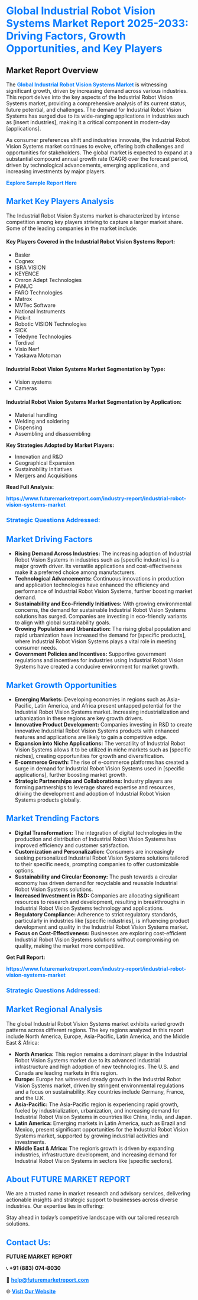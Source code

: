<h1 style="color: #007BFF;">Global Industrial Robot Vision Systems Market Report 2025-2033: Driving Factors, Growth Opportunities, and Key Players</h1>

<section id="overview">
<h2>Market Report Overview</h2>
<p>The <a href="https://www.futuremarketreport.com/industry-report/industrial-robot-vision-systems-market" style="color: #007BFF; text-decoration: none;"><strong>Global Industrial Robot Vision Systems Market</strong></a> is witnessing significant growth, driven by increasing demand across various industries. This report delves into the key aspects of the Industrial Robot Vision Systems market, providing a comprehensive analysis of its current status, future potential, and challenges. The demand for Industrial Robot Vision Systems has surged due to its wide-ranging applications in industries such as [insert industries], making it a critical component in modern-day [applications].</p>
<p>As consumer preferences shift and industries innovate, the Industrial Robot Vision Systems market continues to evolve, offering both challenges and opportunities for stakeholders. The global market is expected to expand at a substantial compound annual growth rate (CAGR) over the forecast period, driven by technological advancements, emerging applications, and increasing investments by major players.</p>
</section>

<section id="overview">
<p><a href="https://www.futuremarketreport.com/request-sample/reportId=63281" style="color: #007BFF; text-decoration: none;"><strong>Explore Sample Report Here</strong></a></p>
</section>

<section id="key-players">
<h2 style="color: #007BFF;">Market Key Players Analysis</h2>
<p>The Industrial Robot Vision Systems market is characterized by intense competition among key players striving to capture a larger market share. Some of the leading companies in the market include:</p>
<h4>Key Players Covered in the Industrial Robot Vision Systems Report:</h4>
<ul><li>Basler</li><li>Cognex</li><li>ISRA VISION</li><li>KEYENCE</li><li>Omron Adept Technologies</li><li>FANUC</li><li>FARO Technologies</li><li>Matrox</li><li>MVTec Software</li><li>National Instruments</li><li>Pick-it</li><li>Robotic VISION Technologies</li><li>SICK</li><li>Teledyne Technologies</li><li>Tordivel</li><li>Visio Nerf</li><li>Yaskawa Motoman</li></ul>
<h4>Industrial Robot Vision Systems Market Segmentation by Type:</h4>
<ul><li>Vision systems</li><li>Cameras</li></ul>

<h4>Industrial Robot Vision Systems Market Segmentation by Application:</h4>
<ul><li>Material handling</li><li>Welding and soldering</li><li>Dispensing</li><li>Assembling and disassembling</li></ul>
<p><strong>Key Strategies Adopted by Market Players:</strong></p>
<ul>
<li>Innovation and R&D</li>
<li>Geographical Expansion</li>
<li>Sustainability Initiatives</li>
<li>Mergers and Acquisitions</li>
</ul>
</section>

<section>
<p><strong>Read Full Analysis: </strong></p><a href="https://www.futuremarketreport.com/industry-report/industrial-robot-vision-systems-market" style="color: #007BFF; text-decoration: none;"><strong>https://www.futuremarketreport.com/industry-report/industrial-robot-vision-systems-market</strong></a>
<h3 style="color: #007BFF;">Strategic Questions Addressed:</h3>
</section>

<section id="driving-factors">
<h2 style="color: #007BFF;">Market Driving Factors</h2>
<ul>
<li><strong>Rising Demand Across Industries:</strong> The increasing adoption of Industrial Robot Vision Systems in industries such as [specific industries] is a major growth driver. Its versatile applications and cost-effectiveness make it a preferred choice among manufacturers.</li>
<li><strong>Technological Advancements:</strong> Continuous innovations in production and application technologies have enhanced the efficiency and performance of Industrial Robot Vision Systems, further boosting market demand.</li>
<li><strong>Sustainability and Eco-Friendly Initiatives:</strong> With growing environmental concerns, the demand for sustainable Industrial Robot Vision Systems solutions has surged. Companies are investing in eco-friendly variants to align with global sustainability goals.</li>
<li><strong>Growing Population and Urbanization:</strong> The rising global population and rapid urbanization have increased the demand for [specific products], where Industrial Robot Vision Systems plays a vital role in meeting consumer needs.</li>
<li><strong>Government Policies and Incentives:</strong> Supportive government regulations and incentives for industries using Industrial Robot Vision Systems have created a conducive environment for market growth.</li>
</ul>
</section>

<section id="growth-opportunities">
<h2 style="color: #007BFF;">Market Growth Opportunities</h2>
<ul>
<li><strong>Emerging Markets:</strong> Developing economies in regions such as Asia-Pacific, Latin America, and Africa present untapped potential for the Industrial Robot Vision Systems market. Increasing industrialization and urbanization in these regions are key growth drivers.</li>
<li><strong>Innovative Product Development:</strong> Companies investing in R&D to create innovative Industrial Robot Vision Systems products with enhanced features and applications are likely to gain a competitive edge.</li>
<li><strong>Expansion into Niche Applications:</strong> The versatility of Industrial Robot Vision Systems allows it to be utilized in niche markets such as [specific niches], creating opportunities for growth and diversification.</li>
<li><strong>E-commerce Growth:</strong> The rise of e-commerce platforms has created a surge in demand for Industrial Robot Vision Systems used in [specific applications], further boosting market growth.</li>
<li><strong>Strategic Partnerships and Collaborations:</strong> Industry players are forming partnerships to leverage shared expertise and resources, driving the development and adoption of Industrial Robot Vision Systems products globally.</li>
</ul>
</section>

<section id="trending-factors">
<h2 style="color: #007BFF;">Market Trending Factors</h2>
<ul>
<li><strong>Digital Transformation:</strong> The integration of digital technologies in the production and distribution of Industrial Robot Vision Systems has improved efficiency and customer satisfaction.</li>
<li><strong>Customization and Personalization:</strong> Consumers are increasingly seeking personalized Industrial Robot Vision Systems solutions tailored to their specific needs, prompting companies to offer customizable options.</li>
<li><strong>Sustainability and Circular Economy:</strong> The push towards a circular economy has driven demand for recyclable and reusable Industrial Robot Vision Systems solutions.</li>
<li><strong>Increased Investment in R&D:</strong> Companies are allocating significant resources to research and development, resulting in breakthroughs in Industrial Robot Vision Systems technology and applications.</li>
<li><strong>Regulatory Compliance:</strong> Adherence to strict regulatory standards, particularly in industries like [specific industries], is influencing product development and quality in the Industrial Robot Vision Systems market.</li>
<li><strong>Focus on Cost-Effectiveness:</strong> Businesses are exploring cost-efficient Industrial Robot Vision Systems solutions without compromising on quality, making the market more competitive.</li>
</ul>
</section>

<section>
<p><strong>Get Full Report: </strong></p><a href="https://www.futuremarketreport.com/industry-report/industrial-robot-vision-systems-market" style="color: #007BFF; text-decoration: none;"><strong>https://www.futuremarketreport.com/industry-report/industrial-robot-vision-systems-market</strong></a>
<h3 style="color: #007BFF;">Strategic Questions Addressed:</h3>
</section>


<section id="regional-analysis">
<h2 style="color: #007BFF;">Market Regional Analysis</h2>
<p>The global Industrial Robot Vision Systems market exhibits varied growth patterns across different regions. The key regions analyzed in this report include North America, Europe, Asia-Pacific, Latin America, and the Middle East & Africa:</p>
<ul>
<li><strong>North America:</strong> This region remains a dominant player in the Industrial Robot Vision Systems market due to its advanced industrial infrastructure and high adoption of new technologies. The U.S. and Canada are leading markets in this region.</li>
<li><strong>Europe:</strong> Europe has witnessed steady growth in the Industrial Robot Vision Systems market, driven by stringent environmental regulations and a focus on sustainability. Key countries include Germany, France, and the U.K.</li>
<li><strong>Asia-Pacific:</strong> The Asia-Pacific region is experiencing rapid growth, fueled by industrialization, urbanization, and increasing demand for Industrial Robot Vision Systems in countries like China, India, and Japan.</li>
<li><strong>Latin America:</strong> Emerging markets in Latin America, such as Brazil and Mexico, present significant opportunities for the Industrial Robot Vision Systems market, supported by growing industrial activities and investments.</li>
<li><strong>Middle East & Africa:</strong> The region’s growth is driven by expanding industries, infrastructure development, and increasing demand for Industrial Robot Vision Systems in sectors like [specific sectors].</li>
</ul>
</section>

<footer>
<h2 style="color: #007BFF;">About FUTURE MARKET REPORT</h2>
<p>We are a trusted name in market research and advisory services, delivering actionable insights and strategic support to businesses across diverse industries. Our expertise lies in offering:</p>

<p>Stay ahead in today’s competitive landscape with our tailored research solutions.</p>

<h2 style="color: #007BFF;">Contact Us:</h2>
<p><strong>FUTURE MARKET REPORT</strong></p>
<p>📞 <strong>+91 (883) 074-8030</strong></p>
<p>📧 <strong><a href="mailto:help@futuremarketreport.com" style="color: #007BFF;">help@futuremarketreport.com</a></strong></p>
<p>🌐 <strong><a href="https://www.futuremarketreport.com/" style="color: #007BFF;">Visit Our Website</a></strong></p>
</footer>